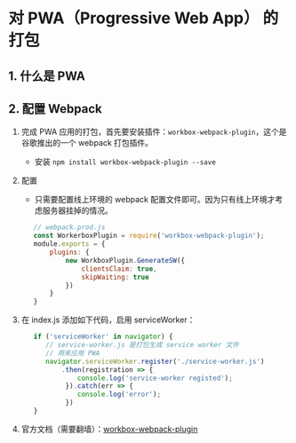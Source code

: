 # 对 PWA（Progressive Web App） 的打包

## 1. 什么是 PWA

## 2. 配置 Webpack

1. 完成 PWA 应用的打包，首先要安装插件：`workbox-webpack-plugin`，这个是谷歌推出的一个 webpack 打包插件。
   - 安装 `npm install workbox-webpack-plugin --save`
   
2. 配置
   - 只需要配置线上环境的 webpack 配置文件即可。因为只有线上环境才考虑服务器挂掉的情况。
   ```javascript
      // webpack.prod.js
      const WorkerboxPlugin = require('workbox-webpack-plugin');
      module.exports = {
          plugins: {
              new WorkboxPlugin.GenerateSW({
                  clientsClaim: true,
                  skipWaiting: true
              })          
          }
      }
   ```
   
3. 在 index.js 添加如下代码，启用 serviceWorker：
   ```javascript
      if ('serviceWorker' in navigator) {
         // service-worker.js 是打包生成 service worker 文件
         // 用来应用 PWA
         navigator.serviceWorker.register('./service-worker.js')
             .then(registration => {
                 console.log('service-worker registed');
              }).catch(err => {
                 console.log('error');
              })  
      }
   ```
4. 官方文档（需要翻墙）：[workbox-webpack-plugin](https://developers.google.com/web/tools/workbox/modules/workbox-webpack-plugin)